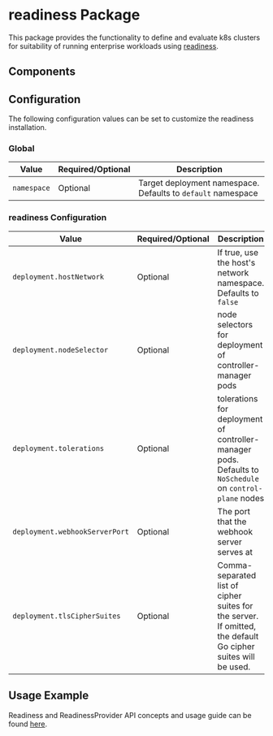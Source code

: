 # readiness Package

This package provides the functionality to define and evaluate k8s clusters for suitability of running enterprise workloads using [readiness](https://INFO_NEEDED).

## Components

## Configuration

The following configuration values can be set to customize the readiness installation.

### Global

| Value | Required/Optional | Description |
|-------|-------------------|-------------|
| `namespace` | Optional | Target deployment namespace. Defaults to `default` namespace |

### readiness Configuration

| Value | Required/Optional | Description |
|-------|-------------------|-------------|
| `deployment.hostNetwork` | Optional | If true, use the host's network namespace. Defaults to `false` |
| `deployment.nodeSelector` | Optional | node selectors for deployment of controller-manager pods |
| `deployment.tolerations` | Optional | tolerations for deployment of controller-manager pods. Defaults to `NoSchedule` on `control-plane` nodes |
| `deployment.webhookServerPort` | Optional | The port that the webhook server serves at |
| `deployment.tlsCipherSuites` | Optional | Comma-separated list of cipher suites for the server. If omitted, the default Go cipher suites will be used. |

## Usage Example

Readiness and ReadinessProvider API concepts and usage guide can be found [here](../../docs/runtime-core/readiness-framework.md).
